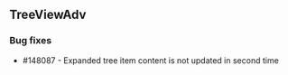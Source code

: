 ## TreeViewAdv

### Bug fixes

* \#148087 - Expanded tree item content is not updated in second time

